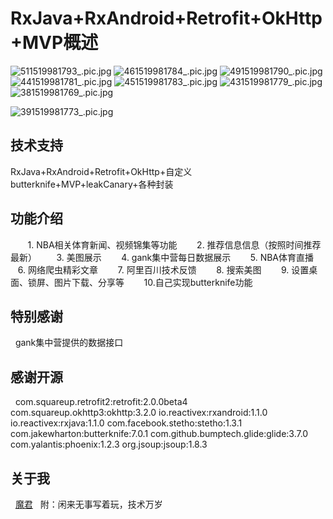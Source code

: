 # RxJava+RxAndroid+Retrofit+OkHttp+MVP概述
![511519981793_.pic.jpg](http://upload-images.jianshu.io/upload_images/3278692-b976e3ba9d167445.jpg?imageMogr2/auto-orient/strip%7CimageView2/2/w/1240)
![461519981784_.pic.jpg](http://upload-images.jianshu.io/upload_images/3278692-64fce2410f12d413.jpg?imageMogr2/auto-orient/strip%7CimageView2/2/w/1240)
![491519981790_.pic.jpg](http://upload-images.jianshu.io/upload_images/3278692-3bb3e88888c0fc0b.jpg?imageMogr2/auto-orient/strip%7CimageView2/2/w/1240)
![441519981781_.pic.jpg](http://upload-images.jianshu.io/upload_images/3278692-b4329f421b758a99.jpg?imageMogr2/auto-orient/strip%7CimageView2/2/w/1240)
![451519981783_.pic.jpg](http://upload-images.jianshu.io/upload_images/3278692-a87d1a9ebac16cda.jpg?imageMogr2/auto-orient/strip%7CimageView2/2/w/1240)
![431519981779_.pic.jpg](http://upload-images.jianshu.io/upload_images/3278692-f6d062af66766654.jpg?imageMogr2/auto-orient/strip%7CimageView2/2/w/1240)
![381519981769_.pic.jpg](http://upload-images.jianshu.io/upload_images/3278692-81a0a3f9ad7b24db.jpg?imageMogr2/auto-orient/strip%7CimageView2/2/w/1240)

![391519981773_.pic.jpg](http://upload-images.jianshu.io/upload_images/3278692-95b44880a5caba78.jpg?imageMogr2/auto-orient/strip%7CimageView2/2/w/1240)

## 技术支持
   RxJava+RxAndroid+Retrofit+OkHttp+自定义butterknife+MVP+leakCanary+各种封装
   
## 功能介绍
        1. NBA相关体育新闻、视频锦集等功能
        2. 推荐信息信息（按照时间推荐最新）
        3. 美图展示
        4. gank集中营每日数据展示
        5. NBA体育直播
        6. 网络爬虫精彩文章
        7. 阿里百川技术反馈
        8. 搜索美图
        9. 设置桌面、锁屏、图片下载、分享等
        10.自己实现butterknife功能

## 特别感谢
   gank集中营提供的数据接口
   
## 感谢开源
   com.squareup.retrofit2:retrofit:2.0.0beta4
   com.squareup.okhttp3:okhttp:3.2.0
   io.reactivex:rxandroid:1.1.0
   io.reactivex:rxjava:1.1.0
   com.facebook.stetho:stetho:1.3.1
   com.jakewharton:butterknife:7.0.1
   com.github.bumptech.glide:glide:3.7.0
   com.yalantis:phoenix:1.2.3
   org.jsoup:jsoup:1.8.3
   
## 关于我
   <a href="http://www.jianshu.com/p/8fe64be36301">魔君</a>
   附：闲来无事写着玩，技术万岁

